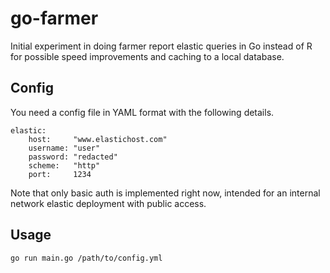 # go-farmer

Initial experiment in doing farmer report elastic queries in Go instead of R
for possible speed improvements and caching to a local database.

## Config

You need a config file in YAML format with the following details.

```
elastic:
	host:     "www.elastichost.com"
	username: "user"
	password: "redacted"
	scheme:   "http"
	port:     1234
```

Note that only basic auth is implemented right now, intended for an internal
network elastic deployment with public access.

## Usage

```
go run main.go /path/to/config.yml
```
